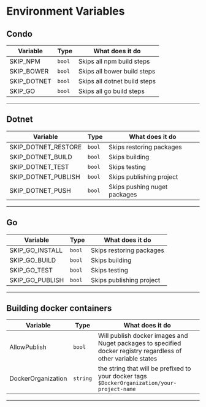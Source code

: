 # Environment Variables

## Condo

Variable            | Type     | What does it do
--------------------|----------|----------------
SKIP_NPM            | `bool`   | Skips all npm build steps
SKIP_BOWER          | `bool`   | Skips all bower build steps
SKIP_DOTNET         | `bool`   | Skips all dotnet build steps
SKIP_GO             | `bool`   | Skips all go build steps
---

## Dotnet

Variable            | Type     | What does it do
--------------------|----------|----------------
SKIP_DOTNET_RESTORE | `bool`   | Skips restoring packages
SKIP_DOTNET_BUILD   | `bool`   | Skips building
SKIP_DOTNET_TEST    | `bool`   | Skips testing
SKIP_DOTNET_PUBLISH | `bool`   | Skips publishing project
SKIP_DOTNET_PUSH    | `bool`   | Skips pushing nuget packages
---

## Go

Variable            | Type     | What does it do
--------------------|----------|----------------
SKIP_GO_INSTALL     | `bool`   | Skips restoring packages
SKIP_GO_BUILD       | `bool`   | Skips building
SKIP_GO_TEST        | `bool`   | Skips testing
SKIP_GO_PUBLISH     | `bool`   | Skips publishing project
---

## Building docker containers

Variable            | Type       | What does it do
--------------------|------------|----------------
AllowPublish        | `bool`     | Will publish docker images and Nuget packages to specified docker registry regardless of other variable states
DockerOrganization  | `string`   | the string that will be prefixed to your docker tags `$DockerOrganization/your-project-name`
---
